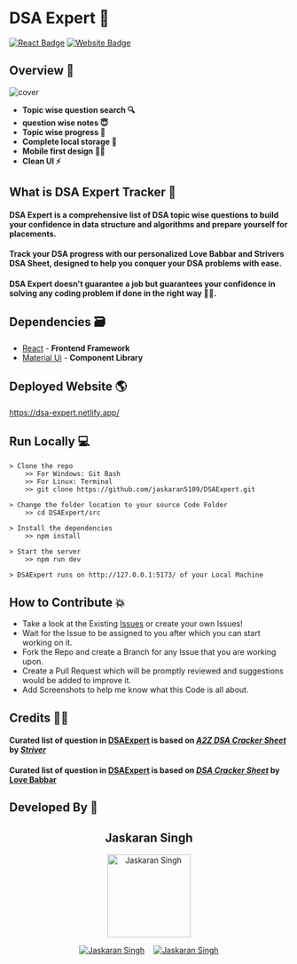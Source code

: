# DSA Expert 🚀

[![React Badge](http://img.shields.io/badge/Powered%20By-React-blue?style=for-the-badge&logo=react)](https://reactjs.org/)
[![Website Badge](https://img.shields.io/badge/Visit-Now-green?style=for-the-badge&logo=vercel)](https://dsa-expert.netlify.app/)

## Overview 👀

![cover](https://i.ibb.co/TT6Rryj/Screenshot-348.png)

- **Topic wise question search 🔍**
- **question wise notes 😇**
- **Topic wise progress 🧐**
- **Complete local storage 📂**
- **Mobile first design ✌🏻**
- **Clean UI ⚡**

## What is DSA Expert Tracker 🤔

#### DSA Expert is a comprehensive list of DSA topic wise questions to build your confidence in data structure and algorithms and prepare yourself for placements.
#### Track your DSA progress with our personalized Love Babbar and Strivers DSA Sheet, designed to help you conquer your DSA problems with ease.
#### DSA Expert doesn't guarantee a job but guarantees your confidence in solving any coding problem if done in the right way 👍🏻.

## Dependencies 🗃

- <a href="https://reactjs.org/">React</a> - **Frontend Framework**
- <a href="https://mui.com/material-ui/getting-started/overview/">Material Ui</a> - **Component Library**

## Deployed Website 🌎
https://dsa-expert.netlify.app/

## Run Locally 💻

```
> Clone the repo
    >> For Windows: Git Bash
    >> For Linux: Terminal
    >> git clone https://github.com/jaskaran5109/DSAExpert.git
    
> Change the folder location to your source Code Folder
    >> cd DSAExpert/src
    
> Install the dependencies
    >> npm install
    
> Start the server
    >> npm run dev
    
> DSAExpert runs on http://127.0.0.1:5173/ of your Local Machine
```

## How to Contribute 💥

- Take a look at the Existing [Issues](https://github.com/jaskaran5109/DSAExpert/issues) or create your
  own Issues!
- Wait for the Issue to be assigned to you after which you can start working on it.
- Fork the Repo and create a Branch for any Issue that you are working upon.
- Create a Pull Request which will be promptly reviewed and suggestions would be added to improve it.
- Add Screenshots to help me know what this Code is all about.

## Credits 🙏🏻

#### Curated list of question in <a href="https://dsa-expert.netlify.app/">DSAExpert</a> is based on _[A2Z DSA Cracker Sheet]_ by _[Striver]_
#### Curated list of question in <a href="https://dsa-expert.netlify.app/">DSAExpert</a> is based on _[DSA Cracker Sheet]_ by [Love Babbar]


## Developed By 👦

<h2 align="center">Jaskaran Singh</h2>
<p align="center">
  <img src="https://avatars.githubusercontent.com/u/67426155?v=4" width=150px height=150px  alt="Jaskaran Singh"/></img> 

<p align="center">
  <a target="_blank" href="https://www.linkedin.com/in/jaskaran-singh-04a7671b5/"><img src="https://img.shields.io/badge/linkedin-%230077B5.svg?&style=for-the-badge&logo=linkedin&logoColor=white"  alt="Jaskaran Singh"/></a>&nbsp;&nbsp;&nbsp;
  <a href="mailto:singhjaskaran2810@gmail.com?subject=Hello%20Jaskaran,%20From%20Github"><img src="https://img.shields.io/badge/gmail-%23D14836.svg?&style=for-the-badge&logo=gmail&logoColor=white"  alt="Jaskaran Singh"/></a>
</p>

[here]: https://www.youtube.com/watch?v=rHn9af16O_E
[striver]: https://in.linkedin.com/in/rajarvp
[a2z dsa cracker sheet]: https://takeuforward.org/strivers-a2z-dsa-course/strivers-a2z-dsa-course-sheet-2/
[V Asish Raju]: https://www.linkedin.com/in/asishraju/
[love babbar]: https://www.linkedin.com/in/love-babbar-38ab2887/
[dsa cracker sheet]: https://drive.google.com/file/d/1FMdN_OCfOI0iAeDlqswCiC2DZzD4nPsb/view
